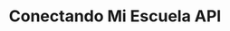 ---
title: Conectando Mi Escuela API

language_tabs:
  - cURL
  - CSharp
  - Java
  - Javascript
  - PHP

toc_footers:
  - <a href='#'>Regístrese para obtener una clave de desarrollador</a>
  - <a href='http://github.com/mpociot/whiteboard'>Documentation Powered by Whiteboard</a>

includes:
  - introduction
  - academicos
  - detalles_escuelas
  - escuelas
  - escuelas_academicos
  - localidades_inegi
  - municipios_inegi
  - niveles
  - programas
search: true
---